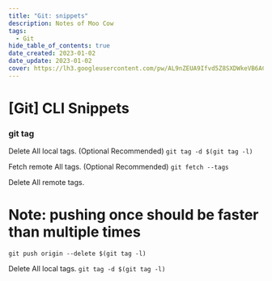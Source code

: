 ```yaml
---
title: "Git: snippets"
description: Notes of Moo Cow
tags:
  - Git
hide_table_of_contents: true
date_created: 2023-01-02
date_update: 2023-01-02
cover: https://lh3.googleusercontent.com/pw/AL9nZEUA9Ifvd5Z8SXDWkeVB6AC4MPGwnXaL6kBXNPoXwOQQ2jOcZ1Jw_0p8TKK8C3ZX0e67_FOY15eDrm7aaXSQJcKtoUzC80SAQEHsaBy6qS2AqNNs5VUFNXBKm439y_1wkvmDl-PnL8ReojnIumNlEvOXBg=w800-no?authuser=0
---
```


[Git] CLI Snippets
==================

### git tag ###

Delete All local tags. (Optional Recommended)
`git tag -d $(git tag -l)`

Fetch remote All tags. (Optional Recommended)
`git fetch --tags`

Delete All remote tags.
# Note: pushing once should be faster than multiple times
`git push origin --delete $(git tag -l) `

Delete All local tags.
`git tag -d $(git tag -l)`

